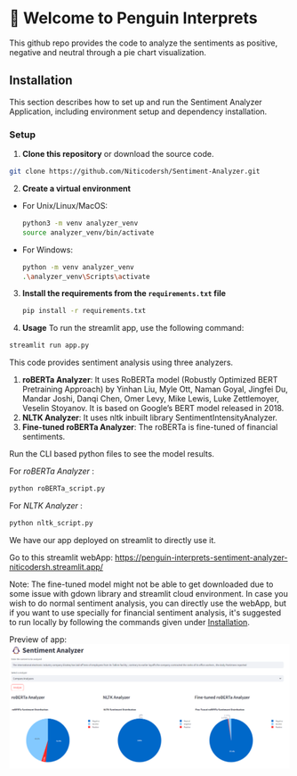 # 🐧 Welcome to Penguin Interprets 
This github repo provides the code to analyze the sentiments as positive, negative and neutral through a pie chart visualization. 

## Installation<a name="installation"></a>

This section describes how to set up and run the Sentiment Analyzer Application, including environment setup and dependency installation.

### Setup

1. **Clone this repository** or download the source code.
   
 ```bash 
 git clone https://github.com/Niticodersh/Sentiment-Analyzer.git
``` 
2. **Create a virtual environment** 
- For Unix/Linux/MacOS:
   ```bash
   python3 -m venv analyzer_venv
   source analyzer_venv/bin/activate
   ```
- For Windows:
   ```bash
   python -m venv analyzer_venv
   .\analyzer_venv\Scripts\activate
   ```
3. **Install the requirements from the `requirements.txt` file**

   ```bash
   pip install -r requirements.txt
   ```
4. **Usage**
 To run the streamlit app, use the following command:
 ```bash
 streamlit run app.py
```

This code provides sentiment analysis using three analyzers.
1. **roBERTa Analyzer**: It uses RoBERTa model (Robustly Optimized BERT Pretraining Approach) by Yinhan Liu, Myle Ott, Naman Goyal, Jingfei Du, Mandar Joshi, Danqi Chen, Omer Levy, Mike Lewis, Luke Zettlemoyer, Veselin Stoyanov. It is based on Google’s BERT model released in 2018.
2. **NLTK Analyzer**: It uses nltk inbuilt library SentimentIntensityAnalyzer.
3. **Fine-tuned roBERTa Analyzer**: The roBERTa is fine-tuned of financial sentiments.
   
Run the CLI based python files to see the model results. 

For *roBERTa Analyzer* : 
```bash 
python roBERTa_script.py
```

For *NLTK Analyzer* : 
```bash
python nltk_script.py
``` 


We have our app deployed on streamlit to directly use it. 

Go to this streamlit webApp: https://penguin-interprets-sentiment-analyzer-niticodersh.streamlit.app/ 

Note: The fine-tuned model might not be able to get downloaded due to some issue with gdown library and streamlit cloud environment. In case you wish to do normal sentiment analysis, you can directly use the webApp, but if you want to use specially for financial sentiment analysis, it's suggested to run locally by following the commands given under [Installation](#installation).

Preview of app:
![Alt text](sentiment_analyzer_img.png)
